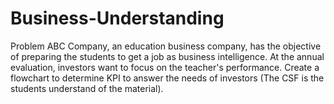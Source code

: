 # Business-Understanding

Problem 
ABC Company, an education business company, has the objective of preparing the students to get a job as business intelligence.  At the annual evaluation, investors want to focus on the teacher's performance. 
Create a flowchart to determine KPI to answer the needs of investors (The CSF is the students understand of the material).
